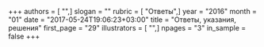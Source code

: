 +++
authors = [ "",]
slogan = ""
rubric = [ "Ответы",]
year = "2016"
month = "01"
date = "2017-05-24T19:06:23+03:00"
title = "Ответы, указания, решения"
first_page = "29"
illustrators = [ "",]
npages = "3"
in_sample = false
+++
